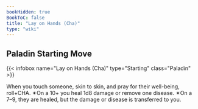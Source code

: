 ```yaml
---
bookHidden: true
BookToC: false
title: "Lay on Hands (Cha)"
type: "wiki"
---
```

## Paladin Starting Move
{{< infobox name="Lay on Hands (Cha)" type="Starting" class="Paladin" >}}

When you touch someone, skin to skin, and pray for their well-being, roll+CHA. ✴On a 10+ you heal 1d8 damage or remove one disease. ✴On a 7–9, they are healed, but the damage or disease is transferred to you.